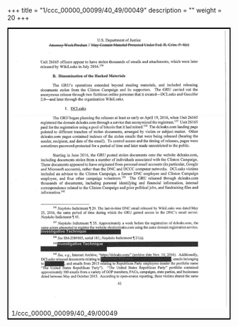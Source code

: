 +++
title = "1/ccc_00000_00099/40_49/00049"
description = ""
weight = 20
+++

<table style="border:2px solid black;max-width:800px;max-height:800px;" 
><tr><td>
<img class="center-fit-jpg"
src="/jpg_/jpg_mueller_report_searchable_049.jpg">
1/ccc_00000_00099/40_49/00049
</img></td></tr></table>
